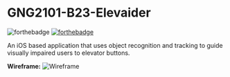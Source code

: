 # GNG2101-B23-Elevaider

![forthebadge](https://forthebadge.com/images/badges/made-with-swift.svg)
[![forthebadge](https://forthebadge.com/images/badges/cc-by.svg)](https://creativecommons.org/licenses/by/4.0)


An iOS based application that uses object recognition and tracking to guide visually impaired users to elevator buttons.

**Wireframe:**
![Wireframe](https://github.com/thuyvi-le/GNG2101/blob/main/Image/wireframe.png?raw=true)
